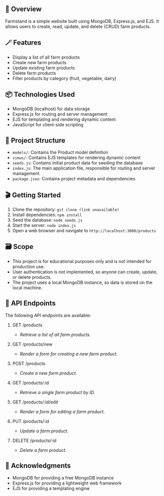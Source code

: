 ## 💫 Overview
Farmstand is a simple website built using MongoDB, Express.js, and EJS. It allows users to create, read, update, and delete (CRUD) farm products.

## 🪄 Features

- Display a list of all farm products
- Create new farm products
- Update existing farm products
- Delete farm products
- Filter products by category (fruit, vegetable, dairy)

## 📦 Technologies Used

- MongoDB (localhost) for data storage
- Express.js for routing and server management
- EJS for templating and rendering dynamic content
- JavaScript for client-side scripting

## 📃 Project Structure

- `models/`: Contains the Product model definition
- `views/`: Contains EJS templates for rendering dynamic content
- `seeds.js`: Contains initial product data for seeding the database
- `index.js`: The main application file, responsible for routing and server management
- `package.json`: Contains project metadata and dependencies

## 🎬 Getting Started

1. Clone the repository: `git clone (link unavailable)`
2. Install dependencies: `npm install`
3. Seed the database: `node seeds.js`
4. Start the server: `node index.js`
5. Open a web browser and navigate to `http://localhost:3000/products`

## 🗃 Scope 

- This project is for educational purposes only and is not intended for production use.
- User authentication is not implemented, so anyone can create, update, or delete products.
- The project uses a local MongoDB instance, so data is stored on the local machine.

## 🔗 API Endpoints

The following API endpoints are available:

1. GET /products
   - *Retrieve a list of all farm products.*

2. GET /products/new
   - *Render a form for creating a new farm product.*

3. POST /products
   - *Create a new farm product.*

4. GET /products/:id
   - *Retrieve a single farm product by ID.*

5. GET /products/:id/edit
   - *Render a form for editing a farm product.*

6. PUT /products/:id
   - *Update a farm product.*

7. DELETE /products/:id
   - *Delete a farm product.*


## 📄 Acknowledgments

- MongoDB for providing a free MongoDB instance
- Express.js for providing a lightweight web framework
- EJS for providing a templating engine
